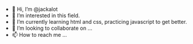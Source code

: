 - 👋 Hi, I’m @jackalot
- 👀 I’m interested in this field.
- 🌱 I’m currently learning html and css, practicing javascript to get better.
- 💞️ I’m looking to collaborate on ...
- 📫 How to reach me ...

<!---
jackalot/jackalot is a ✨ special ✨ repository because its `README.md` (this file) appears on your GitHub profile.
You can click the Preview link to take a look at your changes.
--->
